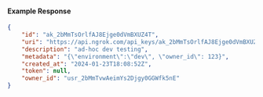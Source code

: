 <!-- Code generated for API Clients. DO NOT EDIT. -->

#### Example Response

```json
{
	"id": "ak_2bMmTsOrlfAJ8Ejge0dVmBXUZ4T",
	"uri": "https://api.ngrok.com/api_keys/ak_2bMmTsOrlfAJ8Ejge0dVmBXUZ4T",
	"description": "ad-hoc dev testing",
	"metadata": "{\"environment\":\"dev\", \"owner_id\": 123}",
	"created_at": "2024-01-23T18:08:52Z",
	"token": null,
	"owner_id": "usr_2bMmTvwAeimYs2Djgy0GGWfk5nE"
}
```
